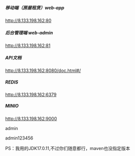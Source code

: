 ##### 移动端（房屋租赁）web-app 

http://8.133.198.162:80

##### 后台管理端  web-admin

http://8.133.198.162:81

##### API文档

http://8.133.198.162:8080/doc.html#/

##### REDIS

http://8.133.198.162:6379

##### MINIO

http://8.133.198.162:9000

admin

admin123456



PS：我用的JDK17.0.11,不过你们随意都行，maven也没指定版本
